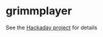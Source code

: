 # grimmplayer
See the [Hackaday project](https://hackaday.io/project/16459-grimmplayer) for
details
